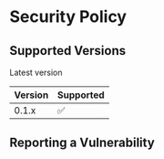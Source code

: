 # Security Policy

## Supported Versions

Latest version

| Version | Supported          |
| ------- | ------------------ |
| 0.1.x   | :white_check_mark: |

## Reporting a Vulnerability


